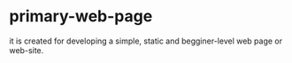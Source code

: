 # primary-web-page
it is created for developing a simple, static and begginer-level web page or web-site.
